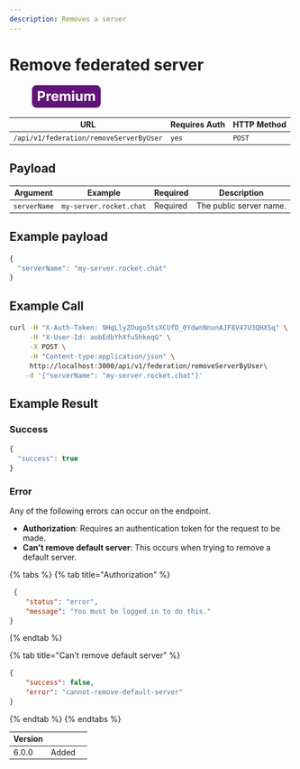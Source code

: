 ```yaml
---
description: Removes a server
---
```


# Remove federated server

<figure><img src="../../../../../../.gitbook/assets/Premium.svg" alt=""><figcaption></figcaption></figure>

<table><thead><tr><th width="200">URL</th><th>Requires Auth</th><th>HTTP Method</th></tr></thead><tbody><tr><td><code>/api/v1/federation/removeServerByUser</code></td><td><code>yes</code></td><td><code>POST</code></td></tr></tbody></table>

## Payload

| Argument     | Example                 | Required | Description             |
| ------------ | ----------------------- | -------- | ----------------------- |
| `serverName` | `my-server.rocket.chat` | Required | The public server name. |

## Example payload

```javascript
{
  "serverName": "my-server.rocket.chat"
}
```

## Example Call

```bash
curl -H "X-Auth-Token: 9HqLlyZOugoStsXCUfD_0YdwnNnunAJF8V47U3QHXSq" \
     -H "X-User-Id: aobEdbYhXfu5hkeqG" \
     -X POST \
     -H "Content-type:application/json" \
     http://localhost:3000/api/v1/federation/removeServerByUser\
    -d '{"serverName": "my-server.rocket.chat"}'
```

## Example Result

### Success

```javascript
{
  "success": true
}
```

### Error

Any of the following errors can occur on the endpoint.

* **Authorization**: Requires an authentication token for the request to be made.
* **Can't remove default server**: This occurs when trying to remove a default server.

{% tabs %}
{% tab title="Authorization" %}
```json
 {
    "status": "error",
    "message": "You must be logged in to do this."
}
```
{% endtab %}

{% tab title="Can't remove default server" %}
```json
{
    "success": false,
    "error": "cannot-remove-default-server"
}
```
{% endtab %}
{% endtabs %}

<table><thead><tr><th>Version</th><th></th><th data-hidden></th></tr></thead><tbody><tr><td>6.0.0</td><td>Added</td><td></td></tr></tbody></table>

